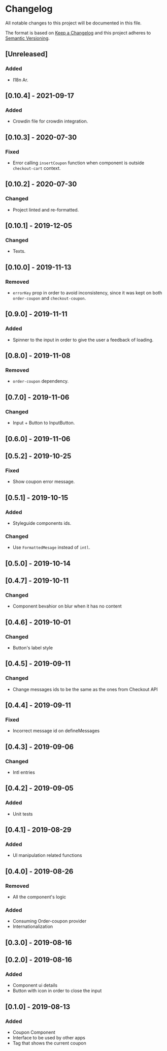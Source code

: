# Changelog

All notable changes to this project will be documented in this file.

The format is based on [Keep a Changelog](http://keepachangelog.com/en/1.0.0/)
and this project adheres to [Semantic Versioning](http://semver.org/spec/v2.0.0.html).

## [Unreleased]

### Added 
- I18n Ar.

## [0.10.4] - 2021-09-17

### Added 
- Crowdin file for crowdin integration.

## [0.10.3] - 2020-07-30
### Fixed
- Error calling `insertCoupon` function when component is outside `checkout-cart` context.

## [0.10.2] - 2020-07-30
### Changed
- Project linted and re-formatted.

## [0.10.1] - 2019-12-05
### Changed
- Texts.

## [0.10.0] - 2019-11-13
### Removed
- `errorKey` prop in order to avoid inconsistency, since it was kept on both `order-coupon` and `checkout-coupon`.

## [0.9.0] - 2019-11-11
### Added
- Spinner to the input in order to give the user a feedback of loading.

## [0.8.0] - 2019-11-08
### Removed
- `order-coupon` dependency.

## [0.7.0] - 2019-11-06
### Changed
- Input + Button to InputButton.

## [0.6.0] - 2019-11-06

## [0.5.2] - 2019-10-25
### Fixed
- Show coupon error message.

## [0.5.1] - 2019-10-15
### Added
- Styleguide components ids.

### Changed
- Use `FormattedMesage` instead of `intl`.

## [0.5.0] - 2019-10-14

## [0.4.7] - 2019-10-11
### Changed
- Component bevahior on blur when it has no content

## [0.4.6] - 2019-10-01
### Changed
- Button's label style

## [0.4.5] - 2019-09-11
### Changed
- Change messages ids to be the same as the ones from Checkout API

## [0.4.4] - 2019-09-11
### Fixed
- Incorrect message id on defineMessages

## [0.4.3] - 2019-09-06
### Changed
- Intl entries

## [0.4.2] - 2019-09-05
### Added
- Unit tests

## [0.4.1] - 2019-08-29
### Added
- UI manipulation related functions

## [0.4.0] - 2019-08-26
### Removed
- All the component's logic

### Added
- Consuming Order-coupon provider
- Internationalization

## [0.3.0] - 2019-08-16

## [0.2.0] - 2019-08-16
### Added
- Component ui details
- Button with icon in order to close the input

## [0.1.0] - 2019-08-13
### Added
- Coupon Component
- Interface to be used by other apps
- Tag that shows the current coupon
